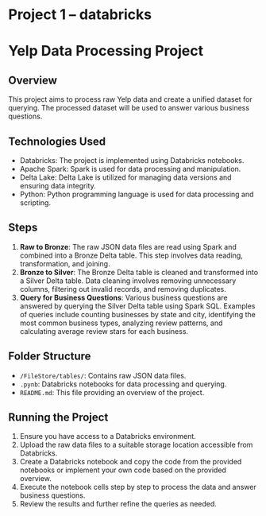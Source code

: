 # Project 1 – databricks

# Yelp Data Processing Project

## Overview
This project aims to process raw Yelp data and create a unified dataset for querying. The processed dataset will be used to answer various business questions.

## Technologies Used
- Databricks: The project is implemented using Databricks notebooks.
- Apache Spark: Spark is used for data processing and manipulation.
- Delta Lake: Delta Lake is utilized for managing data versions and ensuring data integrity.
- Python: Python programming language is used for data processing and scripting.

## Steps
1. **Raw to Bronze**: The raw JSON data files are read using Spark and combined into a Bronze Delta table. This step involves data reading, transformation, and joining.
2. **Bronze to Silver**: The Bronze Delta table is cleaned and transformed into a Silver Delta table. Data cleaning involves removing unnecessary columns, filtering out invalid records, and removing duplicates.
3. **Query for Business Questions**: Various business questions are answered by querying the Silver Delta table using Spark SQL. Examples of queries include counting businesses by state and city, identifying the most common business types, analyzing review patterns, and calculating average review stars for each business.

## Folder Structure
- `/FileStore/tables/`: Contains raw JSON data files.
- `.pynb`: Databricks notebooks for data processing and querying.
- `README.md`: This file providing an overview of the project.

## Running the Project
1. Ensure you have access to a Databricks environment.
2. Upload the raw data files to a suitable storage location accessible from Databricks.
3. Create a Databricks notebook and copy the code from the provided notebooks or implement your own code based on the provided overview.
4. Execute the notebook cells step by step to process the data and answer business questions.
5. Review the results and further refine the queries as needed.



